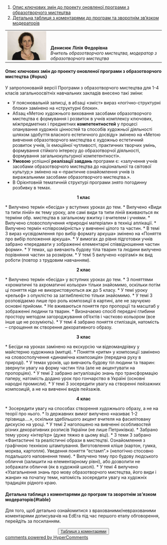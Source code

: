 <div id="hypercomments_widget" class="js-hypercomments-widget invisible"></div>

1. [Опис ключових змін до проекту оновленої програми з образотворчого мистецтва](#opus)
2. [Детальна таблиця з коментарями до програм та зворотнім зв’язком модераторів](#table)

<table width="100%" border="0" bordercolor="0" cellpadding="0" cellspacing="0">
  <tr border="0" bordercolor="0">
    <td border="0" bordercolor="0"><div valign="bottom"><img class="image" src="4.jpg" style="width: 220px; height: auto;"></div></td>
    <td valign="bottom" border="0" bordercolor="0"><b>Денисюк Лілія Федорівна</b>
    <br>
<i>Вчитель образотворчого мистецтва, модератор з образотворчого мистецтва</i></td>
  </tr>
</table>

#### Опис ключових змін до проекту оновленої  програми  з образотворчого мистецтва {#opus}

У запропонованій версії Програми з образотворчого мистецтва для 1-4 класів загальноосвітніх навчальних закладів внесено такі зміни:
* У пояснювальній записці, в абзаці «зміст» вираз «логічно-структурні блоки» замінено на «структурні блоки».
* Абзац «Метою художнього виховання засобами образотворчого мистецтва є формування і розвиток в учнів комплексу ключових, міжпредметних і предметних **компетентностей** у процесі опанування художніх цінностей та способів художньої діяльності шляхом здобуття власного естетичного досвіду» змінено на «Метою вивчення образотворчого мистецтва є художньо естетичний розвиток учнів, їх емоційної чутливості, практичних творчих умінь, формування стійкого інтересу до образотворчої діяльності, формування загальнокультурної компетентності».
* **Умовою** успішної **реалізації завдань** програми є: «залучення учнів засобами образотворчого мистецтва до національної та світової культур;» змінено на «-практичне ознайомлення учнів із виражальними засобами образотворчого мистецтва.».
* В Орієнтовній тематичній структурі програми знято погодинну розбивку в темах.

<p align="center"><b>1 клас</b></p>
* Вилучено термін «бесіда» у вступних уроках до тем.
* Вилучено «Види та типи ліній» як тему уроку, але самі види та типи ліній вживаються як терміни обр. мистецтва в загальному вжитку і вчителем і учнями.
* Вилучено словосполучення «природні матеріали» в техніці аплікації.
* Вилучено термін «співрозмірність» у вивченні цілого та частин.
* В темі 3 вираз «усвідомлення про вибір формату аркуша» змінено на «Поняття про вибір положення аркуша».
* У вимогах до рівня підготовки учнів забрано «передавати у зображенні елементарні співвідношення частин форми».
* У темах, що вивчають будову тіла тварин та людини вилучено порівняння частин за розміром.
* У темі 5 вилучено «орігамі» як вид роботи (повтор з трудовим навчанням).

<p align="center"><b>2 клас</b></p>
* Вилучено термін «бесіда» у вступних уроках до тем.
* З поняттями «хроматичні та ахроматичні кольори» тільки знайомимо, оскільки потім ці поняття ніде не використовуються аж до 5 класу.
* У темі уроку «рельєф» з опуклістю за заглибленістю тільки знайомимо.
* У темі 3 розповідаємо лише про роль композиції в картині, але не заучуємо основні прийоми.
* Не вживаються поняття про пропорції та масштаб у зображенні людини та тварин.
* Визначаємо спосіб передачі глибини простору методом загороджування об’єктів і частково кольором (все інше ще не розуміють).
* У темі 4 забрано поняття стилізація, натомість – спрощення як створення декоративного образу.

<p align="center"><b>3 клас</b></p>
* Бесіди на уроках замінено на екскурсію чи відеомандрівку у майстерню художника (митця).
* Поняття «ритм» у композиції замінено на словосполучення «динамічна композиція» (передача руху в природі).
* У темах уроків, що вивчають будову тіл людини та тварин: звернути увагу на форму частин тіла (але не акцентувати на пропорціях).
* У темі 2 забрано актуалізацію знань про трансформацію паперу, натомість додано урок про гончарство в Україні (основні народні промисли).
* У темі 3 зосередити увагу на створенні пейзажних композицій, а не на вивченні видів пейзажів.

<p align="center"><b>4 клас</b></p>
* Зосередити увагу на способах створення художнього образу, а не на теорії про нього.
* Із державних вимог вилучено «називає 1-2 прізвища….», оскільки здебільшого акцент вчителя на фасилітовану дискусію на уроці.
* У темі 2 наголошено на вивченні особливостей різних декоративних розписів України (не лише Петриківка).
* Забрано тему уроку «інтер’єр» (дуже тяжко в цьому віці).
* З теми 3 забрано «Фантастичні та реалістичні образи в мистецтві. Ознайомлення з графічною технікою штампування. Виготовлення кліше (картон, гумка, морква, картопля). Уведення поняття “естамп”.» (нелогічно стосовно подальшого наповнення теми).
* Вилучено тему про будову людського обличчя (залишити на елементарному рівні), або дозволити не зображати обличчя (як в художній школі).
* У темі 4 вилучено «Узагальнення знань про мову образотворчого мистецтва, його види і жанри» на початку теми, натомість зосередити увагу на художніх традиціях рідного краю.

#### Детальна таблиця з коментарями до програм та зворотнім зв’язком модераторів{#table}

Для того, щоб детально ознайомитися з врахованими/неврахованими коментарями дописувачів на EdEra під час першого етапу обговорення, перейдіть за посиланням. 
<br>
<form align="center">
  <button><a href="https://docs.google.com/document/d/1Zdo0fu2AJbivxvcBTH1QCwFBlANNYTn7TSR70pjrW1o/edit">Таблиця з коментарями</a></button>
</form>

<div class="js-hypercomments-container">
<a href="http://hypercomments.com" class="hc-link" title="comments widget">comments powered by HyperComments</a>
</div>